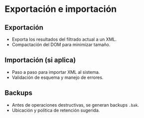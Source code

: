# Exportación e importación

## Exportación

- Exporta los resultados del filtrado actual a un XML.
- Compactación del DOM para minimizar tamaño.

## Importación (si aplica)

- Paso a paso para importar XML al sistema.
- Validación de esquema y manejo de errores.

## Backups

- Antes de operaciones destructivas, se generan backups `.bak`.
- Ubicación y política de retención sugerida.
